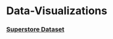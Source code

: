 # Data-Visualizations
### [Superstore Dataset](https://docs.google.com/spreadsheets/d/1ogVASJOqxi7CcOd3hgKpyUPuaxfo0GJ7/edit?usp=sharing&ouid=114201016396779247281&rtpof=true&sd=true)
